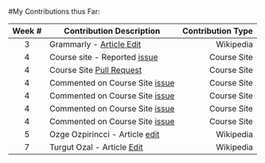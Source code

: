#My Contributions thus Far:

| Week # | Contribution Description | Contribution Type |
| :-------------: | ------------- | -------------: |
| 3  | Grammarly - [Article Edit](https://en.wikipedia.org/wiki/Special:Contributions/Celina725)  | Wikipedia |
| 4  | Course site - Reported [issue](https://github.com/joannakl/cs480_s18/issues/13) | Course Site |
| 4  | Course Site [Pull Request](https://github.com/joannakl/cs480_s18/pull/49)  | Course Site |
| 4  | Commented on Course Site [issue](https://github.com/joannakl/cs480_s18/issues/17)  | Course Site |
| 4  | Commented on Course Site [issue](https://github.com/joannakl/cs480_s18/issues/25) | Course Site |
| 4  | Commented on Course Site [issue](https://github.com/joannakl/cs480_s18/issues/27) | Course Site |
| 4  | Commented on Course Site [issue](https://github.com/joannakl/cs480_s18/issues/13) | Course Site |
| 5  | Ozge Ozpirincci - Article [edit](https://en.wikipedia.org/wiki/Special:Contributions/Celina725) | Wikipedia |
| 7 | Turgut Ozal - Article [Edit](https://en.wikipedia.org/wiki/Special:Contributions/Celina725) | Wikipedia |

